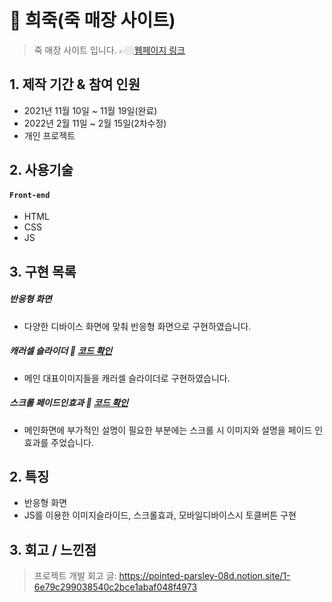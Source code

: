 #  :pushpin:  희죽(죽 매장 사이트)
> 죽 매장 사이트 입니다.
>👉🏼[웹페이지 링크](https://wlals2997.github.io/HEEJUK/)

## 1. 제작 기간 & 참여 인원
- 2021년 11월 10일 ~ 11월 19일(완료)
- 2022년 2월 11일 ~ 2월 15일(2차수정)
- 개인 프로젝트


## 2. 사용기술
#### `Front-end`
- HTML
- CSS
- JS


## 3. 구현 목록
##### 반응형 화면
* 다양한 디바이스 화면에 맞춰 반응형 화면으로 구현하였습니다. 

##### 캐러셀 슬라이더 :pushpin: [코드 확인](https://github.com/wlals2997/HEEJUK/blob/d757916303e9ae94d4b93867bbde27b12dd56c9a/js/main-slide.js#L4)
- 메인 대표이미지들을 캐러셀 슬라이더로 구현하였습니다. 

##### 스크롤 페이드인효과 :pushpin: [코드 확인](https://github.com/wlals2997/HEEJUK/blob/d757916303e9ae94d4b93867bbde27b12dd56c9a/js/description-slide.js#L10)
- 메인화면에 부가적인 설명이 필요한 부분에는 스크롤 시 이미지와 설명을 페이드 인 효과를 주었습니다.

## 2. 특징
- 반응형 화면
- JS를 이용한 이미지슬라이드, 스크롤효과, 모바일디바이스시 토클버튼 구현


## 3. 회고 / 느낀점
>프로젝트 개발 회고 글: https://pointed-parsley-08d.notion.site/1-6e79c299038540c2bce1abaf048f4973





